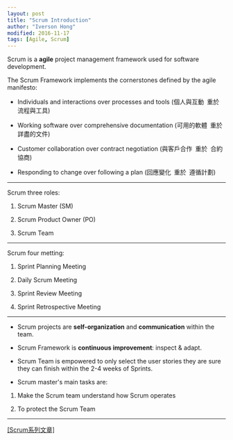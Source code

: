 ```yaml
---
layout: post
title: "Scrum Introduction"
author: "Iverson Hong"
modified: 2016-11-17
tags: [Agile, Scrum]
---
```


Scrum is a **agile** project management framework used for software development.

The Scrum Framework implements the cornerstones defined by the agile manifesto:

- Individuals and interactions over processes and tools (個人與互動 重於 流程與工具)

- Working software over comprehensive documentation (可用的軟體 重於 詳盡的文件)

- Customer collaboration over contract negotiation (與客戶合作 重於 合約協商)

- Responding to change over following a plan (回應變化 重於 遵循計劃)

----------

Scrum three roles:

1. Scrum Master (SM)

2. Scrum Product Owner (PO)

3. Scrum Team

----------

Scrum four metting:

1. Sprint Planning Meeting

2. Daily Scrum Meeting

3. Sprint Review Meeting

4. Sprint Retrospective Meeting

----------

- Scrum projects are **self-organization** and **communication** within the team.

- Scrum Framework is **continuous improvement**: inspect & adapt.

- Scrum Team is empowered to only select the user stories they are sure they can finish within the 2-4 weeks of Sprints.

- Scrum master's main tasks are:

1. Make the Scrum team understand how Scrum operates

2. To protect the Scrum Team

----------

[[Scrum系列文章]](http://iverson127.github.io/tags/#Scrum)